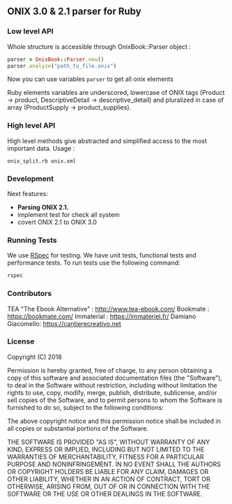 ## ONIX 3.0 & 2.1 parser for Ruby

### Low level API
Whole structure is accessible through OnixBook::Parser object :

```ruby
parser = OnixBook::Parser.new()
parser.analyze("path_to_file.onix")
```
Now you can use variables `parser` to get all onix elements

Ruby elements variables are underscored, lowercase of ONIX tags (Product -> product, DescriptiveDetail -> descriptive_detail) and pluralized in case of array (ProductSupply -> product_supplies).

### High level API
High level methods give abstracted and simplified access to the most important data.
Usage :

```shell
onix_split.rb onix.xml
```
### Development
Next features:

* **Parsing ONIX 2.1.**
* implement test for check all system
* covert ONIX 2.1 to ONIX 3.0

### Running Tests
We use [RSpec](http://rspec.info/) for testing. We have unit tests, functional tests and performance tests. To run tests use the following command:

```bash
rspec
```

### Contributors
TEA "The Ebook Alternative" : http://www.tea-ebook.com/
Bookmate : https://bookmate.com/
Immaterial : https://immateriel.fr/
Damiano Giacomello: https://cantierecreativo.net

### License
Copyright (C) 2018

Permission is hereby granted, free of charge, to any person obtaining a copy of this software and associated documentation files (the "Software"), to deal in the Software without restriction, including without limitation the rights to use, copy, modify, merge, publish, distribute, sublicense, and/or sell copies of the Software, and to permit persons to whom the Software is furnished to do so, subject to the following conditions:

The above copyright notice and this permission notice shall be included in all copies or substantial portions of the Software.

THE SOFTWARE IS PROVIDED "AS IS", WITHOUT WARRANTY OF ANY KIND, EXPRESS OR IMPLIED, INCLUDING BUT NOT LIMITED TO THE WARRANTIES OF MERCHANTABILITY, FITNESS FOR A PARTICULAR PURPOSE AND NONINFRINGEMENT. IN NO EVENT SHALL THE AUTHORS OR COPYRIGHT HOLDERS BE LIABLE FOR ANY CLAIM, DAMAGES OR OTHER LIABILITY, WHETHER IN AN ACTION OF CONTRACT, TORT OR OTHERWISE, ARISING FROM, OUT OF OR IN CONNECTION WITH THE SOFTWARE OR THE USE OR OTHER DEALINGS IN THE SOFTWARE.
